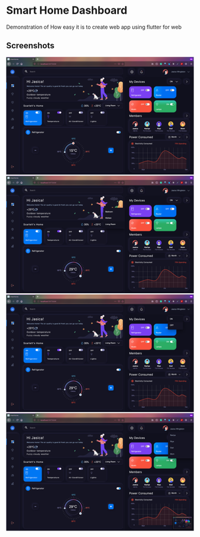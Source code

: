 # Smart Home Dashboard

Demonstration of How easy it is to create web app using flutter for web

## Screenshots

![](screenshots/1.png)
![](screenshots/2.png)
![](screenshots/3.png)
![](screenshots/4.png)
